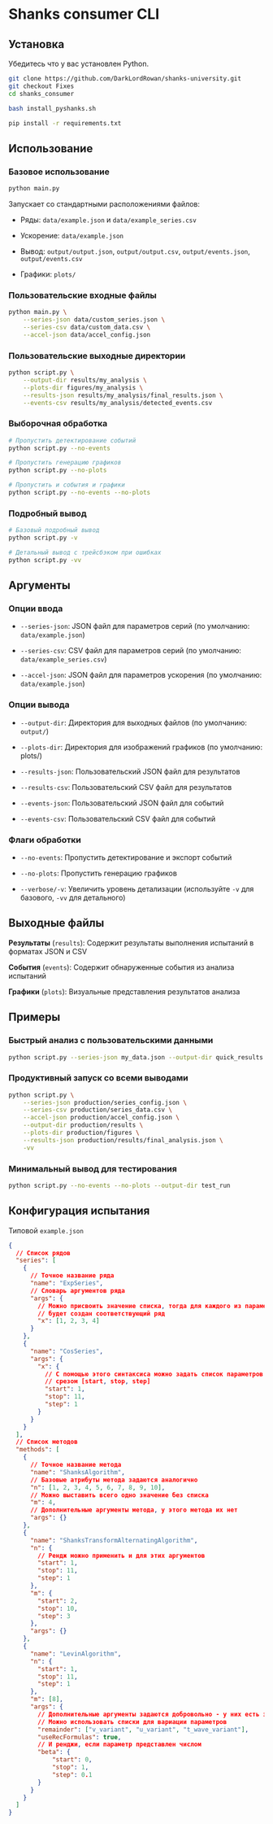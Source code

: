 # Shanks consumer CLI

## Установка

Убедитесь что у вас установлен Python.

```bash
git clone https://github.com/DarkLordRowan/shanks-university.git
git checkout Fixes
cd shanks_consumer

bash install_pyshanks.sh

pip install -r requirements.txt
```

## Использование

### Базовое использование

```bash
python main.py
```

Запускает со стандартными расположениями файлов:

* Ряды: `data/example.json` и `data/example_series.csv`

* Ускорение: `data/example.json`

* Вывод: `output/output.json`, `output/output.csv`, `output/events.json`, `output/events.csv`

* Графики: `plots/`

### Пользовательские входные файлы

```bash
python main.py \
    --series-json data/custom_series.json \
    --series-csv data/custom_data.csv \
    --accel-json data/accel_config.json
```

### Пользовательские выходные директории

```bash
python script.py \
    --output-dir results/my_analysis \
    --plots-dir figures/my_analysis \
    --results-json results/my_analysis/final_results.json \
    --events-csv results/my_analysis/detected_events.csv
```

### Выборочная обработка

```bash
# Пропустить детектирование событий
python script.py --no-events

# Пропустить генерацию графиков
python script.py --no-plots

# Пропустить и события и графики
python script.py --no-events --no-plots
```

### Подробный вывод

```bash
# Базовый подробный вывод
python script.py -v

# Детальный вывод с трейсбэком при ошибках
python script.py -vv
```

## Аргументы

### Опции ввода

* `--series-json`: JSON файл для параметров серий (по умолчанию: `data/example.json`)

* `--series-csv`: CSV файл для параметров серий (по умолчанию: `data/example_series.csv`)

* `--accel-json`: JSON файл для параметров ускорения (по умолчанию: `data/example.json`)

### Опции вывода

* `--output-dir`: Директория для выходных файлов (по умолчанию: `output/`)

* `--plots-dir`: Директория для изображений графиков (по умолчанию: plots/)

* `--results-json`: Пользовательский JSON файл для результатов

* `--results-csv`: Пользовательский CSV файл для результатов

* `--events-json`: Пользовательский JSON файл для событий

* `--events-csv`: Пользовательский CSV файл для событий

### Флаги обработки

* `--no-events`: Пропустить детектирование и экспорт событий

* `--no-plots`: Пропустить генерацию графиков

* `--verbose/-v`: Увеличить уровень детализации (используйте `-v` для базового, `-vv` для детального)

## Выходные файлы

**Результаты** (`results`): Содержит результаты выполнения испытаний в форматах JSON и CSV

**События** (`events`): Содержит обнаруженные события из анализа испытаний

**Графики** (`plots`): Визуальные представления результатов анализа

## Примеры

### Быстрый анализ с пользовательскими данными

```bash
python script.py --series-json my_data.json --output-dir quick_results -v
```

### Продуктивный запуск со всеми выводами

```bash
python script.py \
    --series-json production/series_config.json \
    --series-csv production/series_data.csv \
    --accel-json production/accel_config.json \
    --output-dir production/results \
    --plots-dir production/figures \
    --results-json production/results/final_analysis.json \
    -vv
```

### Минимальный вывод для тестирования

```bash
python script.py --no-events --no-plots --output-dir test_run
```

## Конфигурация испытания

Типовой `example.json`

```json
{
  // Список рядов
  "series": [ 
    {
      // Точное название ряда
      "name": "ExpSeries",
      // Словарь аргументов ряда
      "args": {
        // Можно присвоить значение списка, тогда для каждого из параметров 
        // будет создан соответствующий ряд
        "x": [1, 2, 3, 4]
      }
    },
    {
      "name": "CosSeries",
      "args": {
        "x": {
          // С помощью этого синтаксиса можно задать список параметров ряда
          // срезом [start, stop, step]
          "start": 1,
          "stop": 11,
          "step": 1
        }
      }
    }
  ],
  // Список методов
  "methods": [
    {
      // Точное название метода
      "name": "ShanksAlgorithm",
      // Базовые атрибуты метода задаются аналогично
      "n": [1, 2, 3, 4, 5, 6, 7, 8, 9, 10],
      // Можно выставить всего одно значение без списка
      "m": 4,
      // Дополнительные аргументы метода, у этого метода их нет
      "args": {}
    },
    {
      "name": "ShanksTransformAlternatingAlgorithm",
      "n": {
        // Рендж можно применить и для этих аргументов
        "start": 1,
        "stop": 11,
        "step": 1
      },
      "m": {
        "start": 2,
        "stop": 10,
        "step": 3
      },
      "args": {}
    },
    {
      "name": "LevinAlgorithm",
      "n": {
        "start": 1,
        "stop": 11,
        "step": 1
      },
      "m": [8],
      "args": {
        // Дополнительные аргументы задаются добровольно - у них есть значения по умолчанию
        // Можно использовать списки для вариации параметров
        "remainder": ["v_variant", "u_variant", "t_wave_variant"],
        "useRecFormulas": true,
        // И ренджи, если параметр представлен числом
        "beta": {
            "start": 0,
            "stop": 1,
            "step": 0.1
        }
      }
    }
  ]
}

```
